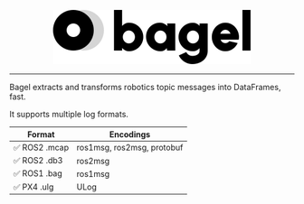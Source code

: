 <p align="center">
  <img src="./doc/assets/logo.svg">
</p>

---

Bagel extracts and transforms robotics topic messages into DataFrames, fast.

It supports multiple log formats.

| Format                        | Encodings                  |
| ----------------------------- | -------------------------- |
| :white_check_mark: ROS2 .mcap | ros1msg, ros2msg, protobuf |
| :white_check_mark: ROS2 .db3  | ros2msg                    |
| :white_check_mark: ROS1 .bag  | ros1msg                    |
| :white_check_mark: PX4 .ulg   | ULog                       |
